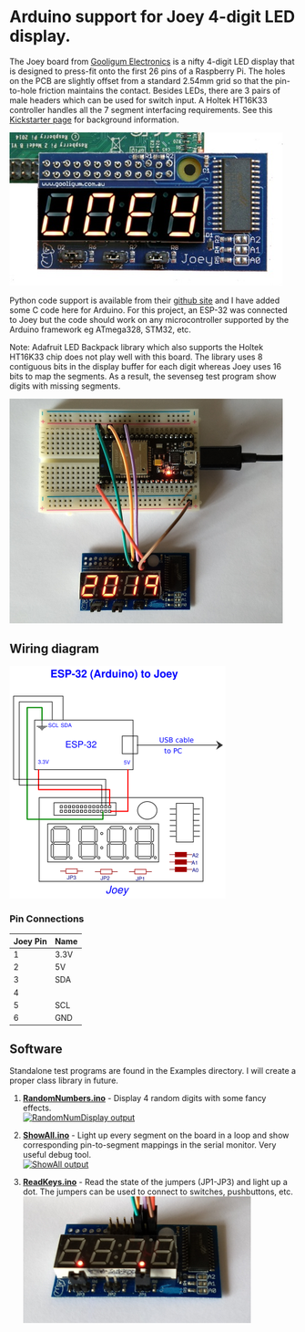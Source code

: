 # Arduino support for Joey 4-digit LED display.

The Joey board from [Gooligum Electronics](http://www.gooligum.com.au) is a nifty 4-digit LED display that is designed to press-fit onto
the first 26 pins of a Raspberry Pi. The holes on the PCB are slightly offset from a standard 2.54mm grid so that the pin-to-hole friction maintains the contact. Besides LEDs, there are 3 pairs of male headers which can be used for switch input. A Holtek HT16K33 controller handles all the 7 segment interfacing requirements. See this 
[Kickstarter page](https://www.kickstarter.com/projects/gooligumelec/joey-a-sidecar-led-display-for-raspberry-pi) for background information.

![RPi Joey](images/RPi-Joey.jpg)

Python code support is available from their [github site](https://github.com/gooligumelec/Joey-support-Python-code) and I have added some C code here for Arduino. For this project, an ESP-32 was connected to Joey but the code should work on any microcontroller supported by the Arduino framework eg ATmega328, STM32, etc.

Note: Adafruit LED Backpack library which also supports the Holtek HT16K33 chip does not play well with this board. The library uses 8 contiguous bits in the display buffer for each digit whereas Joey uses 16 bits to map the segments. As a result, the sevenseg test program show digits with missing segments.

![ESP32 Joey](images/ESP32-Joey.png)</center>

## Wiring diagram
  ![ESP32-Joey wiring](images/Wiring.png)

### Pin Connections
|Joey Pin|Name |
|-------|-----|
|1      |3.3V |
|2      |5V   |
|3      |SDA  |
|4      |     |
|5      |SCL  |
|6      |GND  |

## Software
Standalone test programs are found in the Examples directory. I will create a proper class library in future.

1. **[RandomNumbers.ino](https://github.com/alw1746/Adafruit_ILI9486_STM32/blob/master/examples/graphicstest/graphicstest.ino)** - Display 4 random digits with some fancy effects.  
[![RandomNumDisplay output](images/grtestvid.png)](https://www.youtube.com/watch?v=hBzeoJun87o&t=2s)

2. **[ShowAll.ino](https://github.com/alw1746/Adafruit_ILI9486_STM32/blob/master/examples/graphicstest/graphicstest.ino)** - Light up every segment on the board in a loop and show corresponding pin-to-segment mappings in the serial monitor. Very useful debug tool.  
[![ShowAll output](images/grtestvid.png)](https://www.youtube.com/watch?v=hBzeoJun87o&t=2s)

3. **[ReadKeys.ino](https://github.com/alw1746/Adafruit_ILI9486_STM32/blob/master/examples/graphicstest/graphicstest.ino)** - Read the state of the jumpers (JP1-JP3) and light up a dot. The jumpers can be used to connect to switches, pushbuttons, etc. 
![ReadKeys](images/ReadKeys.png)

